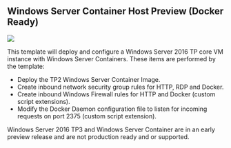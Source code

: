 ## Windows Server Container Host Preview (Docker Ready)

<a href="https://portal.azure.com/#create/Microsoft.Template/uri/https://raw.githubusercontent.com/neilpeterson/azure-quickstart-templates/master/windows-server-containers-preview/azuredeploy.json" target="_blank">
    <img src="http://azuredeploy.net/deploybutton.png"/>
</a>

This template will deploy and configure a Windows Server 2016 TP core VM instance with Windows Server Containers. These items are performed by the template:

- Deploy the TP2 Windows Server Container Image.
- Create inbound network security group rules for HTTP, RDP and Docker.
- Create inbound Windows Firewall rules for HTTP and Docker (custom script extensions).
- Modify the Docker Daemon configuration file to listen for incoming requests on port 2375 (custom script extension).

Windows Server 2016 TP3 and Windows Server Container are in an early preview release and are not production ready and or supported.
